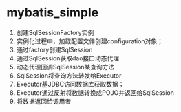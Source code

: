 # mybatis_simple
1. 创建SqlSessionFactory实例
2. 实例化过程中，加载配置文件创建configuration对象；
3. 通过factory创建SqlSession
4. 通过SqlSession获取dao接口动态代理
5. 动态代理回调SqlSession某查询方法
6. SqlSession将查询方法转发给Executor
7. Executor基JDBC访问数据库获取数据；
8. Executor通过反射将数据转换成POJO并返回给SqlSession
9. 将数据返回给调用者
